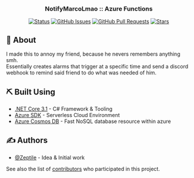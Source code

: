 <h3 align="center"><b>NotifyMarcoLmao :: Azure Functions</b></h2>
<div align="center">

[![Status](https://img.shields.io/badge/status-active-success.svg)]()
[![GitHub Issues](https://img.shields.io/github/issues/Zeptile/NotifyMarcoLmaoFunctions)](https://github.com/Zeptile/NotifyMarcoLmaoFunctions/issues)
[![GitHub Pull Requests](https://img.shields.io/github/issues-pr/Zeptile/NotifyMarcoLmaoFunctions)](https://github.com/Zeptile/NotifyMarcoLmaoFunctions/pulls)
[![Stars](	https://img.shields.io/github/stars/Zeptile/NotifyMarcoLmaoFunctions)]()
</div>

## 🚀 About <a name = "about"></a>

I made this to annoy my friend, because he nevers remembers anything smh. <br>
Essentially creates alarms that trigger at a specific time and send a discord webhook to remind said friend to do what was needed of him.

## ⛏️ Built Using <a name = "built_using"></a>

- [.NET Core 3.1](https://dotnet.microsoft.com/) - C# Framework & Tooling
- [Azure SDK](https://azure.microsoft.com/) - Serverless Cloud Environment
- [Azure Cosmos DB](https://azure.microsoft.com/en-ca/services/cosmos-db/) - Fast NoSQL database resource within azure

## ✍️ Authors <a name = "authors"></a>

- [@Zeptile](https://github.com/Zeptile) - Idea & Initial work

See also the list of [contributors](https://github.com/Zeptile/NotifyMarcoLmaoFunctions/contributors) who participated in this project.


